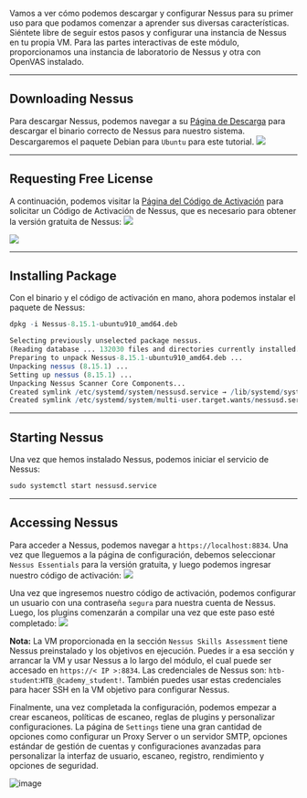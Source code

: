Vamos a ver cómo podemos descargar y configurar Nessus para su primer uso para que podamos comenzar a aprender sus diversas características. Siéntete libre de seguir estos pasos y configurar una instancia de Nessus en tu propia VM. Para las partes interactivas de este módulo, proporcionamos una instancia de laboratorio de Nessus y otra con OpenVAS instalado.

---

## Downloading Nessus

Para descargar Nessus, podemos navegar a su [Página de Descarga](https://www.tenable.com/downloads/nessus?loginAttempted=true) para descargar el binario correcto de Nessus para nuestro sistema. Descargaremos el paquete Debian para `Ubuntu` para este tutorial. ![](https://academy.hackthebox.com/storage/modules/108/openvas/deb.png)

---

## Requesting Free License

A continuación, podemos visitar la [Página del Código de Activación](https://www.tenable.com/products/nessus/activation-code) para solicitar un Código de Activación de Nessus, que es necesario para obtener la versión gratuita de Nessus: ![](https://academy.hackthebox.com/storage/modules/108/nessus/register.png)

![](https://academy.hackthebox.com/storage/modules/108/nessus/registrationcode.png)

---

## Installing Package

Con el binario y el código de activación en mano, ahora podemos instalar el paquete de Nessus:

```r
dpkg -i Nessus-8.15.1-ubuntu910_amd64.deb

Selecting previously unselected package nessus.
(Reading database ... 132030 files and directories currently installed.)
Preparing to unpack Nessus-8.15.1-ubuntu910_amd64.deb ...
Unpacking nessus (8.15.1) ...
Setting up nessus (8.15.1) ...
Unpacking Nessus Scanner Core Components...
Created symlink /etc/systemd/system/nessusd.service → /lib/systemd/system/nessusd.service.
Created symlink /etc/systemd/system/multi-user.target.wants/nessusd.service → /lib/systemd/system/nessusd.service.
```

---

## Starting Nessus

Una vez que hemos instalado Nessus, podemos iniciar el servicio de Nessus:

```r
sudo systemctl start nessusd.service
```

---
## Accessing Nessus

Para acceder a Nessus, podemos navegar a `https://localhost:8834`. Una vez que lleguemos a la página de configuración, debemos seleccionar `Nessus Essentials` para la versión gratuita, y luego podemos ingresar nuestro código de activación: ![](https://academy.hackthebox.com/storage/modules/108/nessus/essentials.png)

Una vez que ingresemos nuestro código de activación, podemos configurar un usuario con una contraseña `segura` para nuestra cuenta de Nessus. Luego, los plugins comenzarán a compilar una vez que este paso esté completado: ![](https://academy.hackthebox.com/storage/modules/108/nessus/init.png)

**Nota:** La VM proporcionada en la sección `Nessus Skills Assessment` tiene Nessus preinstalado y los objetivos en ejecución. Puedes ir a esa sección y arrancar la VM y usar Nessus a lo largo del módulo, el cual puede ser accesado en `https://< IP >:8834`. Las credenciales de Nessus son: `htb-student`:`HTB_@cademy_student!`. También puedes usar estas credenciales para hacer SSH en la VM objetivo para configurar Nessus.

Finalmente, una vez completada la configuración, podemos empezar a crear escaneos, políticas de escaneo, reglas de plugins y personalizar configuraciones. La página de `Settings` tiene una gran cantidad de opciones como configurar un Proxy Server o un servidor SMTP, opciones estándar de gestión de cuentas y configuraciones avanzadas para personalizar la interfaz de usuario, escaneo, registro, rendimiento y opciones de seguridad.

![image](https://academy.hackthebox.com/storage/modules/108/nessus/nessus_settings.png)
